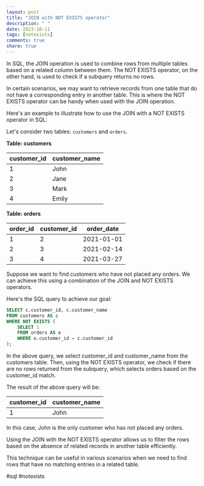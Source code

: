 ```yaml
---
layout: post
title: "JOIN with NOT EXISTS operator"
description: " "
date: 2023-10-11
tags: [notexists]
comments: true
share: true
---
```


In SQL, the JOIN operation is used to combine rows from multiple tables based on a related column between them. The NOT EXISTS operator, on the other hand, is used to check if a subquery returns no rows.

In certain scenarios, we may want to retrieve records from one table that do not have a corresponding entry in another table. This is where the NOT EXISTS operator can be handy when used with the JOIN operation.

Here's an example to illustrate how to use the JOIN with a NOT EXISTS operator in SQL:

Let's consider two tables: `customers` and `orders`.

**Table: customers**

| customer_id | customer_name |
|-------------|---------------|
| 1           | John          |
| 2           | Jane          |
| 3           | Mark          |
| 4           | Emily         |

**Table: orders**

| order_id | customer_id | order_date |
|----------|-------------|------------|
| 1        | 2           | 2021-01-01 |
| 2        | 3           | 2021-02-14 |
| 3        | 4           | 2021-03-27 |

Suppose we want to find customers who have not placed any orders. We can achieve this using a combination of the JOIN and NOT EXISTS operators.

Here's the SQL query to achieve our goal:

```sql
SELECT c.customer_id, c.customer_name
FROM customers AS c
WHERE NOT EXISTS (
    SELECT 1
    FROM orders AS o
    WHERE o.customer_id = c.customer_id
);
```

In the above query, we select customer_id and customer_name from the customers table. Then, using the NOT EXISTS operator, we check if there are no rows returned from the subquery, which selects orders based on the customer_id match.

The result of the above query will be:

| customer_id | customer_name |
|-------------|---------------|
| 1           | John          |

In this case, John is the only customer who has not placed any orders.

Using the JOIN with the NOT EXISTS operator allows us to filter the rows based on the absence of related records in another table efficiently.

This technique can be useful in various scenarios when we need to find rows that have no matching entries in a related table.

#sql #notexists